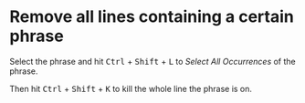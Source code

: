# Remove all lines containing a certain phrase

Select the phrase and hit <kbd>Ctrl</kbd> + <kbd>Shift</kbd> + <kbd>L</kbd> to _Select All Occurrences_ of the phrase.

Then hit <kbd>Ctrl</kbd> + <kbd>Shift</kbd> + <kbd>K</kbd> to kill the whole line the phrase is on.
